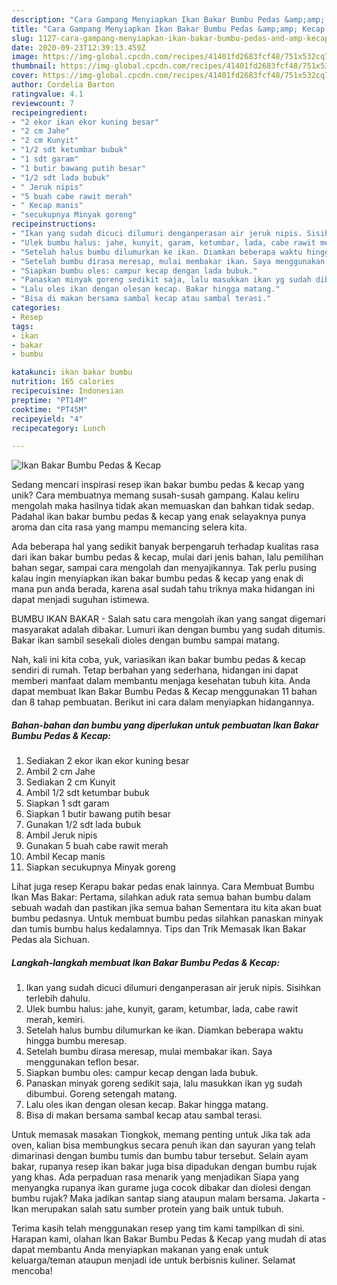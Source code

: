 ```yaml
---
description: "Cara Gampang Menyiapkan Ikan Bakar Bumbu Pedas &amp;amp; Kecap Anti Gagal"
title: "Cara Gampang Menyiapkan Ikan Bakar Bumbu Pedas &amp;amp; Kecap Anti Gagal"
slug: 1127-cara-gampang-menyiapkan-ikan-bakar-bumbu-pedas-and-amp-kecap-anti-gagal
date: 2020-09-23T12:39:13.459Z
image: https://img-global.cpcdn.com/recipes/41401fd2683fcf48/751x532cq70/ikan-bakar-bumbu-pedas-kecap-foto-resep-utama.jpg
thumbnail: https://img-global.cpcdn.com/recipes/41401fd2683fcf48/751x532cq70/ikan-bakar-bumbu-pedas-kecap-foto-resep-utama.jpg
cover: https://img-global.cpcdn.com/recipes/41401fd2683fcf48/751x532cq70/ikan-bakar-bumbu-pedas-kecap-foto-resep-utama.jpg
author: Cordelia Barton
ratingvalue: 4.1
reviewcount: 7
recipeingredient:
- "2 ekor ikan ekor kuning besar"
- "2 cm Jahe"
- "2 cm Kunyit"
- "1/2 sdt ketumbar bubuk"
- "1 sdt garam"
- "1 butir bawang putih besar"
- "1/2 sdt lada bubuk"
- " Jeruk nipis"
- "5 buah cabe rawit merah"
- " Kecap manis"
- "secukupnya Minyak goreng"
recipeinstructions:
- "Ikan yang sudah dicuci dilumuri denganperasan air jeruk nipis. Sisihkan terlebih dahulu."
- "Ulek bumbu halus: jahe, kunyit, garam, ketumbar, lada, cabe rawit merah, kemiri."
- "Setelah halus bumbu dilumurkan ke ikan. Diamkan beberapa waktu hingga bumbu meresap."
- "Setelah bumbu dirasa meresap, mulai membakar ikan. Saya menggunakan teflon besar."
- "Siapkan bumbu oles: campur kecap dengan lada bubuk."
- "Panaskan minyak goreng sedikit saja, lalu masukkan ikan yg sudah dibumbui. Goreng setengah matang."
- "Lalu oles ikan dengan olesan kecap. Bakar hingga matang."
- "Bisa di makan bersama sambal kecap atau sambal terasi."
categories:
- Resep
tags:
- ikan
- bakar
- bumbu

katakunci: ikan bakar bumbu 
nutrition: 165 calories
recipecuisine: Indonesian
preptime: "PT14M"
cooktime: "PT45M"
recipeyield: "4"
recipecategory: Lunch

---
```



![Ikan Bakar Bumbu Pedas &amp; Kecap](https://img-global.cpcdn.com/recipes/41401fd2683fcf48/751x532cq70/ikan-bakar-bumbu-pedas-kecap-foto-resep-utama.jpg)

Sedang mencari inspirasi resep ikan bakar bumbu pedas &amp; kecap yang unik? Cara membuatnya memang susah-susah gampang. Kalau keliru mengolah maka hasilnya tidak akan memuaskan dan bahkan tidak sedap. Padahal ikan bakar bumbu pedas &amp; kecap yang enak selayaknya punya aroma dan cita rasa yang mampu memancing selera kita.

Ada beberapa hal yang sedikit banyak berpengaruh terhadap kualitas rasa dari ikan bakar bumbu pedas &amp; kecap, mulai dari jenis bahan, lalu pemilihan bahan segar, sampai cara mengolah dan menyajikannya. Tak perlu pusing kalau ingin menyiapkan ikan bakar bumbu pedas &amp; kecap yang enak di mana pun anda berada, karena asal sudah tahu triknya maka hidangan ini dapat menjadi suguhan istimewa.

BUMBU IKAN BAKAR - Salah satu cara mengolah ikan yang sangat digemari masyarakat adalah dibakar. Lumuri ikan dengan bumbu yang sudah ditumis. Bakar ikan sambil sesekali dioles dengan bumbu sampai matang.


Nah, kali ini kita coba, yuk, variasikan ikan bakar bumbu pedas &amp; kecap sendiri di rumah. Tetap berbahan yang sederhana, hidangan ini dapat memberi manfaat dalam membantu menjaga kesehatan tubuh kita. Anda dapat membuat Ikan Bakar Bumbu Pedas &amp; Kecap menggunakan 11 bahan dan 8 tahap pembuatan. Berikut ini cara dalam menyiapkan hidangannya.

<!--inarticleads1-->

##### Bahan-bahan dan bumbu yang diperlukan untuk pembuatan Ikan Bakar Bumbu Pedas &amp; Kecap:

1. Sediakan 2 ekor ikan ekor kuning besar
1. Ambil 2 cm Jahe
1. Sediakan 2 cm Kunyit
1. Ambil 1/2 sdt ketumbar bubuk
1. Siapkan 1 sdt garam
1. Siapkan 1 butir bawang putih besar
1. Gunakan 1/2 sdt lada bubuk
1. Ambil  Jeruk nipis
1. Gunakan 5 buah cabe rawit merah
1. Ambil  Kecap manis
1. Siapkan secukupnya Minyak goreng


Lihat juga resep Kerapu bakar pedas enak lainnya. Cara Membuat Bumbu Ikan Mas Bakar: Pertama, silahkan aduk rata semua bahan bumbu dalam sebuah wadah dan pastikan jika semua bahan Sementara itu kita akan buat bumbu pedasnya. Untuk membuat bumbu pedas silahkan panaskan minyak dan tumis bumbu halus kedalamnya. Tips dan Trik Memasak Ikan Bakar Pedas ala Sichuan. 

<!--inarticleads2-->

##### Langkah-langkah membuat Ikan Bakar Bumbu Pedas &amp; Kecap:

1. Ikan yang sudah dicuci dilumuri denganperasan air jeruk nipis. Sisihkan terlebih dahulu.
1. Ulek bumbu halus: jahe, kunyit, garam, ketumbar, lada, cabe rawit merah, kemiri.
1. Setelah halus bumbu dilumurkan ke ikan. Diamkan beberapa waktu hingga bumbu meresap.
1. Setelah bumbu dirasa meresap, mulai membakar ikan. Saya menggunakan teflon besar.
1. Siapkan bumbu oles: campur kecap dengan lada bubuk.
1. Panaskan minyak goreng sedikit saja, lalu masukkan ikan yg sudah dibumbui. Goreng setengah matang.
1. Lalu oles ikan dengan olesan kecap. Bakar hingga matang.
1. Bisa di makan bersama sambal kecap atau sambal terasi.


Untuk memasak masakan Tiongkok, memang penting untuk Jika tak ada oven, kalian bisa membungkus secara penuh ikan dan sayuran yang telah dimarinasi dengan bumbu tumis dan bumbu tabur tersebut. Selain ayam bakar, rupanya resep ikan bakar juga bisa dipadukan dengan bumbu rujak yang khas. Ada perpaduan rasa menarik yang menjadikan Siapa yang menyangka rupanya ikan gurame juga cocok dibakar dan diolesi dengan bumbu rujak? Maka jadikan santap siang ataupun malam bersama. Jakarta - Ikan merupakan salah satu sumber protein yang baik untuk tubuh. 

Terima kasih telah menggunakan resep yang tim kami tampilkan di sini. Harapan kami, olahan Ikan Bakar Bumbu Pedas &amp; Kecap yang mudah di atas dapat membantu Anda menyiapkan makanan yang enak untuk keluarga/teman ataupun menjadi ide untuk berbisnis kuliner. Selamat mencoba!
